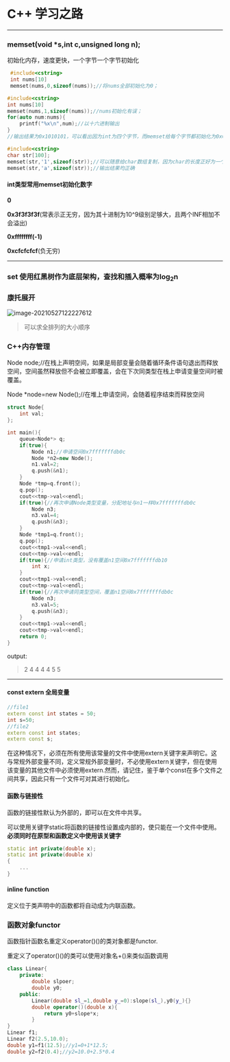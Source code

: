 # C++ 学习之路

****

### memset(void *s,int c,unsigned long n);

初始化内存，速度更快，一个字节一个字节初始化

```c++
 #include<cstring>
 int nums[10]
 memset(nums,0,sizeof(nums));//将nums全部初始化为0；
```

```c++
#include<cstring>
int nums[10]
memset(nums,1,sizeof(nums));//nums初始化有误；
for(auto num:nums){
    printf("%x\n",num);//以十六进制输出
}
//输出结果为0x1010101，可以看出因为int为四个字节，而memset给每个字节都初始化为0x01；
```

```c++
#include<cstring>
char str[100];
memset(str,'1',sizeof(str));//可以随意给char数组复制，因为char的长度正好为一个字节，不会出现错误
memset(str,'a',sizeof(str));//输出结果均正确
```

#### int类型常用memset初始化数字

**0**

**0x3f3f3f3f**(常表示正无穷，因为其十进制为10^9级别足够大，且两个INF相加不会溢出)

**0xffffffff(-1)**

**0xcfcfcfcf**(负无穷)

****

### set 使用红黑树作为底层架构，查找和插入概率为log$_2$n

### 康托展开

![image-20210527122227612](../../.config/Typora/typora-user-images/image-20210527122227612.png)

> 可以求全排列的大小顺序

### C++内存管理

Node node;//在栈上声明空间，如果是局部变量会随着循环条件语句退出而释放空间，空间虽然释放但不会被立即覆盖，会在下次同类型在栈上申请变量空间时被覆盖。

Node *node=new Node();//在堆上申请空间，会随着程序结束而释放空间

```c++
struct Node{
    int val;
};

int main(){
    queue<Node*> q;
    if(true){
        Node n1;//申请空间0x7fffffffdb0c
        Node *n2=new Node();
        n1.val=2;
        q.push(&n1);
    }
    Node *tmp=q.front();
    q.pop();
    cout<<tmp->val<<endl;
    if(true){//再次申请Node类型变量，分配地址与n1一样0x7fffffffdb0c
        Node n3;
        n3.val=4;
        q.push(&n3);
    }
    Node *tmp1=q.front();
    q.pop();
    cout<<tmp1->val<<endl;
    cout<<tmp->val<<endl;
    if(true){//申请int类型，没有覆盖n1空间0x7fffffffdb10
        int x;
    }
    cout<<tmp1->val<<endl;
    cout<<tmp->val<<endl;
    if(true){//再次申请同类型空间，覆盖n1空间0x7fffffffdb0c
        Node n3;
        n3.val=5;
        q.push(&n3);
    }
    cout<<tmp1->val<<endl;
    cout<<tmp->val<<endl;
    return 0;
}
```

output:

> 2
> 4
> 4
> 4
> 4
> 5
> 5

****

#### const extern 全局变量

```c++
//file1
extern const int states = 50;
int s=50;
//file2
extern const int states;
extern const s;
```

在这种情况下，必须在所有使用该常量的文件中使用extern关键字来声明它。这与常规外部变量不同，定义常规外部变量时，不必使用extern关键字，但在使用该变量的其他文件中必须使用extern.然而，请记住，鉴于单个const在多个文件之间共享，因此只有一个文件可对其进行初始化。

#### 函数与链接性

函数的链接性默认为外部的，即可以在文件中共享。

可以使用关键字static将函数的链接性设置成内部的，使只能在一个文件中使用。**必须同时在原型和函数定义中使用该关键字**

```c++
static int private(double x);
static int private(double x)
{
    ...
}
```

#### inline function

定义位于类声明中的函数都将自动成为内联函数。

### 函数对象functor

函数指针函数名重定义operator()()的类对象都是functor.

重定义了operator()()的类可以使用对象名+()来类似函数调用

```c++
class Linear{
    private:
        double slpoer;
        double y0;
    public:
        Linear(double sl_=1,double y_=0):slope(sl_),y0(y_){}
        double operator()(double x){
            return y0+slope*x;
        }
}
Linear f1;
Linear f2(2.5,10.0);
double y1=f1(12.5);//y1=0+1*12.5;
double y2=f2(0.4);//y2=10.0+2.5*0.4
```
